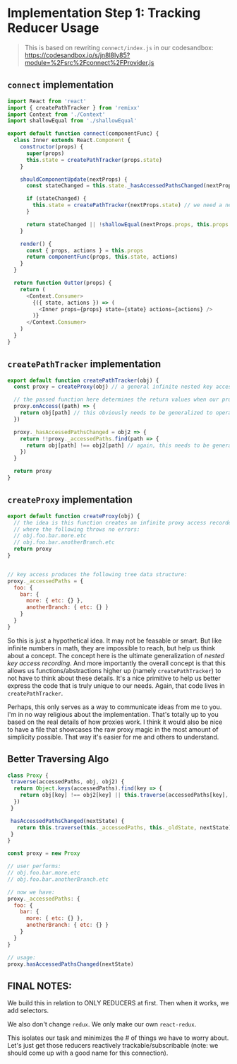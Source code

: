 # Implementation Step 1: Tracking Reducer Usage

> This is based on rewriting `connect/index.js` in our codesandbox: https://codesandbox.io/s/jn8l8ly85?module=%2Fsrc%2Fconnect%2FProvider.js

## `connect` implementation

```js
import React from 'react'
import { createPathTracker } from 'remixx'
import Context from './Context'
import shallowEqual from './shallowEqual'

export default function connect(componentFunc) {
  class Inner extends React.Component {
    constructor(props) {
      super(props)
      this.state = createPathTracker(props.state)
    }

    shouldComponentUpdate(nextProps) {
      const stateChanged = this.state._hasAccessedPathsChanged(nextProps.state)

      if (stateChanged) {
        this.state = createPathTracker(nextProps.state) // we need a new tracker that contains next state
      }

      return stateChanged || !shallowEqual(nextProps.props, this.props.props)
    }

    render() {
      const { props, actions } = this.props
      return componentFunc(props, this.state, actions)
    }
  }

  return function Outter(props) {
    return (
      <Context.Consumer>
        {({ state, actions }) => (
          <Inner props={props} state={state} actions={actions} />
        )}
      </Context.Consumer>
    )
  }
}
```

## `createPathTracker` implementation

```js
export default function createPathTracker(obj) {
  const proxy = createProxy(obj) // a general infinite nested key access tracker

  // the passed function here determines the return values when our proxy is accessed (just a rough idea)
  proxy.onAccess((path) => {
    return obj[path] // this obviously needs to be generalized to operate recursively on nested paths
  })

  proxy._hasAccessedPathsChanged = obj2 => {
    return !!proxy._accessedPaths.find(path => {
      return obj[path] !== obj2[path] // again, this needs to be generalized for nested paths
    })
  }

  return proxy
}
```


## `createProxy` implementation

```js
export default function createProxy(obj) {
  // the idea is this function creates an infinite proxy access recorder
  // where the following throws no errors:
  // obj.foo.bar.more.etc
  // obj.foo.bar.anotherBranch.etc
  return proxy
}


// key access produces the following tree data structure:
proxy._accessedPaths = {
  foo: {
    bar: {
      more: { etc: {} },
      anotherBranch: { etc: {} }
    }
  }
}
```

So this is just a hypothetical idea. It may not be feasable or smart. But like infinite numbers in math, they are impossible to reach,
but help us think about a concept. The concept here is the ultimate generalization of *nested key access recording*. And more
importantly the overall concept is that this allows us functions/abstractions higher up (namely `createPathTracker`) to not have
to think about these details. It's a nice primitive to help us better express the code that is truly unique to our needs. Again,
that code lives in `createPathTracker`. 

Perhaps, this only serves as a way to communicate ideas from me to you. I'm in no way religious about the implementation. That's
totally up to you based on the real details of how proxies work. I think it would also be nice to have a file that showcases
the raw proxy magic in the most amount of simplicity possible. That way it's easier for me and others to understand.


## Better Traversing Algo

```js
class Proxy {
 traverse(accessedPaths, obj, obj2) {
  return Object.keys(accessedPaths).find(key => {
    return obj[key] !== obj2[key] || this.traverse(accessedPaths[key], obj[key], obj2[key])
  })
 }

 hasAccessedPathsChanged(nextState) {
   return this.traverse(this._accessedPaths, this._oldState, nextState)
 }
}

const proxy = new Proxy

// user performs:
// obj.foo.bar.more.etc
// obj.foo.bar.anotherBranch.etc

// now we have:
proxy._accessedPaths: {
  foo: {
    bar: {
      more: { etc: {} },
      anotherBranch: { etc: {} }
    }
  }
}

// usage:
proxy.hasAccessedPathsChanged(nextState)
```



## FINAL NOTES:

We build this in relation to ONLY REDUCERS at first. Then when it works, we add selectors. 

We also don't change `redux`. We only make our own `react-redux`. 

This isolates our task and minimizes the # of things we have to worry about. Let's just get those reducers reactively trackable/subscribable (note: we should come up with a good name for this connection).

